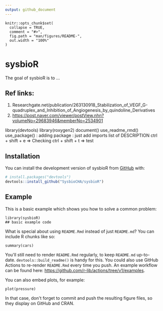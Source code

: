 ```yaml
---
output: github_document
---
```


<!-- README.md is generated from README.Rmd. Please edit that file -->

```{r, include = FALSE}
knitr::opts_chunk$set(
  collapse = TRUE,
  comment = "#>",
  fig.path = "man/figures/README-",
  out.width = "100%"
)
```

# sysbioR

<!-- badges: start -->
<!-- badges: end -->

The goal of sysbioR is to ...


## Ref links:
1. Researchgate.net/publication/263130918_Stabilization_of_VEGF_G-quadruplex_and_Inhibition_of_Angiogenesis_by_quindoline_Derivatives
2. https://post.naver.com/viewer/postView.nhn?volumeNo=29683946&memberNo=2534901

library(devtools)
library(roxygen2)
document()
use_readme_rmd()
use_package() : adding package : just add imports list of DESCRIPTION
ctrl + shift + e  => Checking
ctrl + shift + t  => test



## Installation

You can install the development version of sysbioR from [GitHub](https://github.com/) with:

``` r
# install.packages("devtools")
devtools::install_github("SysbioCHA/sysbioR")
```






## Example

This is a basic example which shows you how to solve a common problem:

```{r example}
library(sysbioR)
## basic example code
```

What is special about using `README.Rmd` instead of just `README.md`? You can include R chunks like so:

```{r cars}
summary(cars)
```

You'll still need to render `README.Rmd` regularly, to keep `README.md` up-to-date. `devtools::build_readme()` is handy for this. You could also use GitHub Actions to re-render `README.Rmd` every time you push. An example workflow can be found here: <https://github.com/r-lib/actions/tree/v1/examples>.

You can also embed plots, for example:

```{r pressure, echo = FALSE}
plot(pressure)
```

In that case, don't forget to commit and push the resulting figure files, so they display on GitHub and CRAN.
